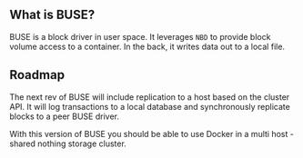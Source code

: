 ## What is BUSE?
BUSE is a block driver in user space.  It leverages `NBD` to provide block volume access to a container.  In the back, it writes data out to a local file.

## Roadmap
The next rev of BUSE will include replication to a host based on the cluster API.  It will log transactions to a local database and synchronously replicate blocks to a peer BUSE driver.

With this version of BUSE you should be able to use Docker in a multi host - shared nothing storage cluster.
